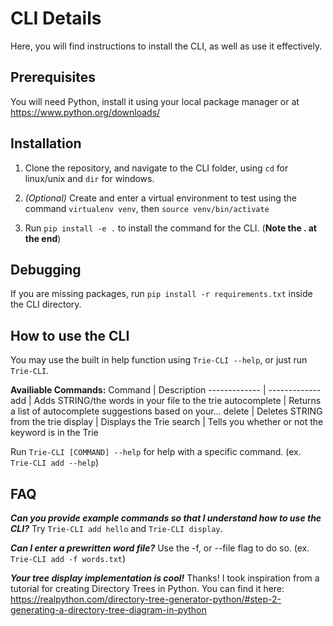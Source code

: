 # CLI Details

Here, you will find instructions to install the CLI, as well as use it effectively.

## Prerequisites

You will need Python, install it using your local package manager or at https://www.python.org/downloads/

## Installation

1. Clone the repository, and navigate to the CLI folder, using `cd` for linux/unix and `dir` for windows.

2. _(Optional)_ Create and enter a virtual environment to test using the command `virtualenv venv`, then `source venv/bin/activate`

3. Run `pip install -e .` to install the command for the CLI. (**Note the . at the end**)

## Debugging

If you are missing packages, run `pip install -r requirements.txt` inside the CLI directory.

## How to use the CLI

You may use the built in help function using `Trie-CLI --help`, or just run `Trie-CLI`.

**Availiable Commands:**
Command       | Description
------------- | -------------
add           | Adds STRING/the words in your file to the trie
autocomplete  | Returns a list of autocomplete suggestions based on your...
delete        | Deletes STRING from the trie
display       | Displays the Trie
search        | Tells you whether or not the keyword is in the Trie

Run `Trie-CLI [COMMAND] --help` for help with a specific command. (ex. `Trie-CLI add --help`)

## FAQ

***Can you provide example commands so that I understand how to use the CLI?***
Try `Trie-CLI add hello` and `Trie-CLI display`.

***Can I enter a prewritten word file?***
Use the -f, or --file flag to do so. (ex. `Trie-CLI add -f words.txt`)

***Your tree display implementation is cool!***
Thanks! I took inspiration from a tutorial for creating Directory Trees in Python. You can find it here: https://realpython.com/directory-tree-generator-python/#step-2-generating-a-directory-tree-diagram-in-python
